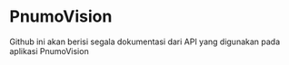 # PnumoVision

Github ini akan berisi segala dokumentasi dari API yang digunakan pada aplikasi PnumoVision
